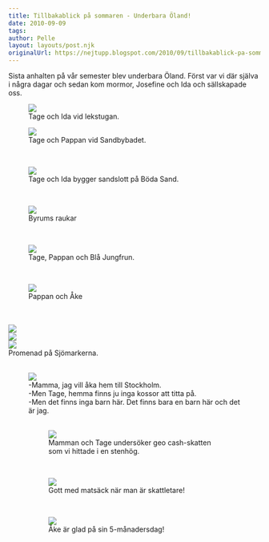 ```yaml
---
title: Tillbakablick på sommaren - Underbara Öland!
date: 2010-09-09
tags: 	
author: Pelle
layout: layouts/post.njk
originalUrl: https://nejtupp.blogspot.com/2010/09/tillbakablick-pa-sommaren-underbara.html
---
```


<div style="text-align: left;">Sista anhalten på vår semester blev underbara Öland. Först var vi där  själva i några dagar och sedan kom mormor, Josefine och Ida och sällskapade oss.<br></div>

<figure>
	<img src="../../../img/2010/09/Kring+stugan+p%C3%A5+%C3%96land-_MG_4116.jpg">
	<figcaption>Tage och Ida vid lekstugan.</figcaption>
</figure>



<figure>
	<img src="../../../img/2010/09/Bad+vid+Sandbybadet-_MG_4087.jpg">
	<figcaption>Tage och Pappan vid Sandbybadet.</figcaption>
</figure><br>

<figure>
	<img src="../../../img/2010/09/Bad+p%C3%A5+B%C3%B6da+Sand-_MG_4137.jpg">
	<figcaption>Tage och Ida bygger sandslott på Böda Sand.<br></figcaption>
</figure>

</div><br><figure>
	<img src="../../../img/2010/09/Vid+raukarna+i+Byrum-_MG_4029.jpg">
	<figcaption>Byrums raukar</figcaption>
</figure><br>

<figure>
	<img src="../../../img/2010/09/Vid+raukarna+i+Byrum-_MG_3989.jpg">
	<figcaption>Tage, Pappan och Blå Jungfrun.</figcaption>
</figure><br>

<figure>
	<img src="../../../img/2010/09/Vid+raukarna+i+Byrum-_MG_4051.jpg">
	<figcaption>Pappan och Åke</figcaption>
</figure><br><br><img src="../../../img/2010/09/Vid+raukarna+i+Byrum-_MG_4041.jpg"><br><img src="../../../img/2010/09/Vid+raukarna+i+Byrum-_MG_3999.jpg"><br><img src="../../../img/2010/09/Promenad+p%C3%A5+Sj%C3%B6markerna-_MG_3962.jpg">
	<figcaption>Promenad på Sjömarkerna.</figcaption>
</figure><br>

<figure>
	<img src="../../../img/2010/09/Promenad+p%C3%A5+Sj%C3%B6markerna-_MG_3911.jpg">
	<figcaption>-Mamma, jag vill åka hem till Stockholm.<br>-Men Tage, hemma finns ju inga kossor att titta på.<br>-Men det finns inga barn här. Det finns bara en barn här och det är jag.<br><br></span></span></div>

<figure>
	<img src="../../../img/2010/09/Promenad+p%C3%A5+Sj%C3%B6markerna-_MG_3955.jpg">
	<figcaption>Mamman och Tage undersöker geo cash-skatten som vi hittade i en stenhög.</figcaption>
</figure><br>

<figure>
	<img src="../../../img/2010/09/Promenad+p%C3%A5+Sj%C3%B6markerna-_MG_3941.jpg">
	<figcaption>Gott med matsäck när man är skattletare!</figcaption>
</figure><br>

<figure>
	<img src="../../../img/2010/09/Kring+stugan+p%C3%A5+%C3%96land-_MG_4061.jpg">
	<figcaption>Åke är glad på sin 5-månadersdag!</figcaption>
</figure>
